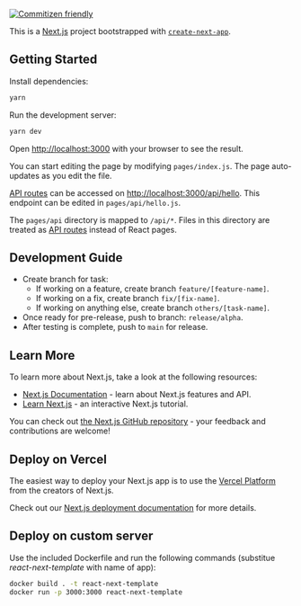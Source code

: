 [![Commitizen friendly](https://img.shields.io/badge/commitizen-friendly-brightgreen.svg)](http://commitizen.github.io/cz-cli/)

This is a [Next.js](https://nextjs.org/) project bootstrapped with [`create-next-app`](https://github.com/vercel/next.js/tree/canary/packages/create-next-app).

## Getting Started

Install dependencies:

```bash
yarn
```

Run the development server:

```bash
yarn dev
```

Open [http://localhost:3000](http://localhost:3000) with your browser to see the result.

You can start editing the page by modifying `pages/index.js`. The page auto-updates as you edit the file.

[API routes](https://nextjs.org/docs/api-routes/introduction) can be accessed on [http://localhost:3000/api/hello](http://localhost:3000/api/hello). This endpoint can be edited in `pages/api/hello.js`.

The `pages/api` directory is mapped to `/api/*`. Files in this directory are treated as [API routes](https://nextjs.org/docs/api-routes/introduction) instead of React pages.

## Development Guide

- Create branch for task:
  - If working on a feature, create branch `feature/[feature-name]`.
  - If working on a fix, create branch `fix/[fix-name]`.
  - If working on anything else, create branch `others/[task-name]`.
- Once ready for pre-release, push to branch: `release/alpha`.
- After testing is complete, push to `main` for release.

## Learn More

To learn more about Next.js, take a look at the following resources:

- [Next.js Documentation](https://nextjs.org/docs) - learn about Next.js features and API.
- [Learn Next.js](https://nextjs.org/learn) - an interactive Next.js tutorial.

You can check out [the Next.js GitHub repository](https://github.com/vercel/next.js/) - your feedback and contributions are welcome!

## Deploy on Vercel

The easiest way to deploy your Next.js app is to use the [Vercel Platform](https://vercel.com/new?utm_medium=default-template&filter=next.js&utm_source=create-next-app&utm_campaign=create-next-app-readme) from the creators of Next.js.

Check out our [Next.js deployment documentation](https://nextjs.org/docs/deployment) for more details.

## Deploy on custom server

Use the included Dockerfile and run the following commands (substitue _react-next-template_ with name of app):

```bash
docker build . -t react-next-template
docker run -p 3000:3000 react-next-template
```
